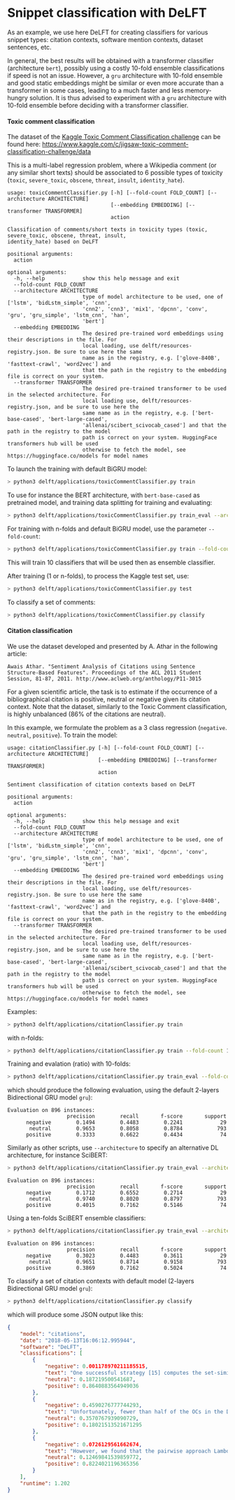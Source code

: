 # Snippet classification with DeLFT

As an example, we use here DeLFT for creating classifiers for various snippet types: citation contexts, software mention contexts, dataset sentences, etc. 

In general, the best results will be obtained with a transformer classifier (architecture `bert`), possibly using a costly 10-fold ensemble classifications if speed is not an issue. However, a `gru` architecture with 10-fold ensemble and good static embeddings might be similar or even more accurate than a transformer in some cases, leading to a much faster and less memory-hungry solution. It is thus advised to experiment with a `gru` architecture with 10-fold ensemble before deciding with a transformer classifier.

#### Toxic comment classification

The dataset of the [Kaggle Toxic Comment Classification challenge](https://www.kaggle.com/c/jigsaw-toxic-comment-classification-challenge) can be found here: https://www.kaggle.com/c/jigsaw-toxic-comment-classification-challenge/data

This is a multi-label regression problem, where a Wikipedia comment (or any similar short texts) should be associated to 6 possible types of toxicity (`toxic`, `severe_toxic`, `obscene`, `threat`, `insult`, `identity_hate`).

```
usage: toxicCommentClassifier.py [-h] [--fold-count FOLD_COUNT] [--architecture ARCHITECTURE]
                                 [--embedding EMBEDDING] [--transformer TRANSFORMER]
                                 action

Classification of comments/short texts in toxicity types (toxic, severe_toxic, obscene, threat, insult,
identity_hate) based on DeLFT

positional arguments:
  action

optional arguments:
  -h, --help            show this help message and exit
  --fold-count FOLD_COUNT
  --architecture ARCHITECTURE
                        type of model architecture to be used, one of ['lstm', 'bidLstm_simple', 'cnn',
                        'cnn2', 'cnn3', 'mix1', 'dpcnn', 'conv', 'gru', 'gru_simple', 'lstm_cnn', 'han',
                        'bert']
  --embedding EMBEDDING
                        The desired pre-trained word embeddings using their descriptions in the file. For
                        local loading, use delft/resources-registry.json. Be sure to use here the same
                        name as in the registry, e.g. ['glove-840B', 'fasttext-crawl', 'word2vec'] and
                        that the path in the registry to the embedding file is correct on your system.
  --transformer TRANSFORMER
                        The desired pre-trained transformer to be used in the selected architecture. For
                        local loading use, delft/resources-registry.json, and be sure to use here the
                        same name as in the registry, e.g. ['bert-base-cased', 'bert-large-cased',
                        'allenai/scibert_scivocab_cased'] and that the path in the registry to the model
                        path is correct on your system. HuggingFace transformers hub will be used
                        otherwise to fetch the model, see https://huggingface.co/models for model names
```

To launch the training with default BiGRU model:

```sh
> python3 delft/applications/toxicCommentClassifier.py train
```

To use for instance the BERT architecture, with `bert-base-cased` as pretrained model, and training data splitting for training and evaluating:

```sh
> python3 delft/applications/toxicCommentClassifier.py train_eval --architecture bert --transformer bert-base-cased
```

For training with n-folds and default BiGRU model, use the parameter `--fold-count`:

```sh
> python3 delft/applications/toxicCommentClassifier.py train --fold-count 10
```

This will train 10 classifiers that will be used then as ensemble classifier.

After training (1 or n-folds), to process the Kaggle test set, use:

```sh
> python3 delft/applications/toxicCommentClassifier.py test
```

To classify a set of comments:

```sh
> python3 delft/applications/toxicCommentClassifier.py classify
```

#### Citation classification

We use the dataset developed and presented by A. Athar in the following article:

```
Awais Athar. "Sentiment Analysis of Citations using Sentence Structure-Based Features". Proceedings of the ACL 2011 Student Session, 81-87, 2011. http://www.aclweb.org/anthology/P11-3015
```

For a given scientific article, the task is to estimate if the occurrence of a bibliographical citation is positive, neutral or negative given its citation context. Note that the dataset, similarly to the Toxic Comment classification, is highly unbalanced (86% of the citations are neutral).

In this example, we formulate the problem as a 3 class regression (`negative`. `neutral`, `positive`). To train the model:


```
usage: citationClassifier.py [-h] [--fold-count FOLD_COUNT] [--architecture ARCHITECTURE]
                             [--embedding EMBEDDING] [--transformer TRANSFORMER]
                             action

Sentiment classification of citation contexts based on DeLFT

positional arguments:
  action

optional arguments:
  -h, --help            show this help message and exit
  --fold-count FOLD_COUNT
  --architecture ARCHITECTURE
                        type of model architecture to be used, one of ['lstm', 'bidLstm_simple', 'cnn',
                        'cnn2', 'cnn3', 'mix1', 'dpcnn', 'conv', 'gru', 'gru_simple', 'lstm_cnn', 'han',
                        'bert']
  --embedding EMBEDDING
                        The desired pre-trained word embeddings using their descriptions in the file. For
                        local loading, use delft/resources-registry.json. Be sure to use here the same
                        name as in the registry, e.g. ['glove-840B', 'fasttext-crawl', 'word2vec'] and
                        that the path in the registry to the embedding file is correct on your system.
  --transformer TRANSFORMER
                        The desired pre-trained transformer to be used in the selected architecture. For
                        local loading use, delft/resources-registry.json, and be sure to use here the
                        same name as in the registry, e.g. ['bert-base-cased', 'bert-large-cased',
                        'allenai/scibert_scivocab_cased'] and that the path in the registry to the model
                        path is correct on your system. HuggingFace transformers hub will be used
                        otherwise to fetch the model, see https://huggingface.co/models for model names
```

Examples:


```sh
> python3 delft/applications/citationClassifier.py train
```

with n-folds:

```sh
> python3 delft/applications/citationClassifier.py train --fold-count 10
```

Training and evalation (ratio) with 10-folds:

```sh
> python3 delft/applications/citationClassifier.py train_eval --fold-count 10
```

which should produce the following evaluation, using the default 2-layers Bidirectional GRU model `gru`):

```
Evaluation on 896 instances:
                   precision        recall       f-score       support
      negative        0.1494        0.4483        0.2241            29
       neutral        0.9653        0.8058        0.8784           793
      positive        0.3333        0.6622        0.4434            74
```

Similarly as other scripts, use `--architecture` to specify an alternative DL architecture, for instance SciBERT:

```sh
> python3 delft/applications/citationClassifier.py train_eval --architecture bert --transformer allenai/scibert_scivocab_cased

```

```
Evaluation on 896 instances:
                   precision        recall       f-score       support
      negative        0.1712        0.6552        0.2714            29
       neutral        0.9740        0.8020        0.8797           793
      positive        0.4015        0.7162        0.5146            74
```

Using a ten-folds SciBERT ensemble classifiers:

```sh
> python3 delft/applications/citationClassifier.py train_eval --architecture bert --transformer allenai/scibert_scivocab_cased --fold-count 10
```

```
Evaluation on 896 instances:
                   precision        recall       f-score       support
      negative        0.3023        0.4483        0.3611            29
       neutral        0.9651        0.8714        0.9158           793
      positive        0.3869        0.7162        0.5024            74
```

To classify a set of citation contexts with default model (2-layers Bidirectional GRU model `gru`):

```sh
> python3 delft/applications/citationClassifier.py classify
```

which will produce some JSON output like this:

```json
{
    "model": "citations",
    "date": "2018-05-13T16:06:12.995944",
    "software": "DeLFT",
    "classifications": [
        {
            "negative": 0.001178970211185515,
            "text": "One successful strategy [15] computes the set-similarity involving (multi-word) keyphrases about the mentions and the entities, collected from the KG.",
            "neutral": 0.187219500541687,
            "positive": 0.8640883564949036
        },
        {
            "negative": 0.4590276777744293,
            "text": "Unfortunately, fewer than half of the OCs in the DAML02 OC catalog (Dias et al. 2002) are suitable for use with the isochrone-fitting method because of the lack of a prominent main sequence, in addition to an absence of radial velocity and proper-motion data.",
            "neutral": 0.3570767939090729,
            "positive": 0.18021513521671295
        },
        {
            "negative": 0.0726129561662674,
            "text": "However, we found that the pairwise approach LambdaMART [41] achieved the best performance on our datasets among most learning to rank algorithms.",
            "neutral": 0.12469841539859772,
            "positive": 0.8224021196365356
        }
    ],
    "runtime": 1.202
}

```
